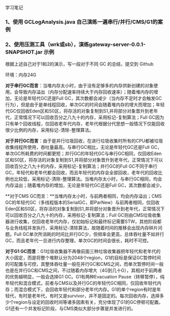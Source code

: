 学习笔记

### 1、使用 GCLogAnalysis.java 自己演练一遍串行/并行/CMS/G1的案例

### 2、使用压测工具（wrk或sb），演练gateway-server-0.0.1-SNAPSHOT.jar 示例

根据上述自己对于1和2的演示，写一段对于不同 GC 的总结，提交到 Github

环境：内存24G

**对于串行GC而言**：当堆内存太小时，由于没有足够多的内存供新创建的对象使用，会导致内存溢出（内存分配速率持续大于内存回收速率）；随着堆内存的增加，无论是年轻代GC还是Full GC，其次数都会减少（当内存不足时才会触发GC行为），但是由于是单线程回收，单次GC的时间会随着堆内存的增大而增加；年轻代GC仅回收Eden区和S0区，将存活的对象复制到S1,并将部分对象晋升到老年代，正常情况下可以回收百分之八九十的内存，采用标记-复制算法；Full GC因为只有单个回收线程，仅回收老年代内存，老年代根据分代思想一般情况下仅能回收很少比例的内存，采用标记-清除-整理算法。

**对于并行GC而言**：由于是并行垃圾回收，在进行垃圾收集时所有的CPU都被垃圾收集线程所使用，吞吐量最高。与串行GC相比，无论是年轻代GC还是Full GC，单次GC所耗费的时间都更短；并行GC的年轻代GC与串行GC相同，仅回收Eden区和S0区，将存活的对象复制到S1,并将部分对象晋升到老年代，正常情况下可以回收百分之八九十的内存，采用标记-复制算法；并行GC的Full GC不同于串行GC，年轻代和老年代都会回收，而且年轻代的内存会全部回收，老年代的回收比例也比较低，采用标记-清除-整理算法。当堆内存太小时，与串行GC相同，均会内存溢出；随着堆内存的增加，无论是年轻代GC还是Full GC，其次数都会减少。

**对于CMS GC而言：**当堆内存太小时，与前两者相同，均会内存溢出；CMS GC的年轻代GC（多线程版本的SerialGC，即ParNew）与前两者相同，仅回收Eden区和S0区，将存活的对象复制到S1,并将部分对象晋升到老年代，正常情况下可以回收百分之八九十的内存，采用标记-复制算法；Full GC则由CMS垃圾收集器进行收集，仅回收老年代内存，仅初始标记和最终标记需要STW，其他阶段都与业务线程并发执行，采用标记-清除算法，故随着时间的推移会出现内存碎片问题。Full GC单次所消耗的时间比并行GC少，但频率会更高，总体吞吐量不如并行GC，而且老年代一旦进行内存整理，单次GC的时间会很长，耗时不可控。

**对于G1 GC而言**：G1垃圾收集器不再像前面三种垃圾收集器把年轻代和老年代的大小固定，而是将整个堆默认分为2048个region，G1的目标是保证GC暂停时间的可配置与可控，其整体吞吐量一般在并行GC和CMS之间，而单次暂停时间一般也是在并行GC和CMS之间，不过随着内存增大（4G到几十G），其相对于前两者的优势越明显，一般会选择G1 GC。G1有两种Evacuation Pause（转移暂停），纯年轻代和混合模式，前者与CMS以及并行GC的年轻代GC相同，仅回收年轻代内存；而混合模式下，会回收年轻代和部分老年代内存。G1的单个region有时是年轻代，有时是老年代，有时又是survivor，并不是固定的。每次回收内存，选择多少个region与设定的回收时间等诸多因素有关，充分体现了G1的GC停顿可配置。G1还有一个并发标记阶段，与CMS类似大部分步骤是并发进行的。

